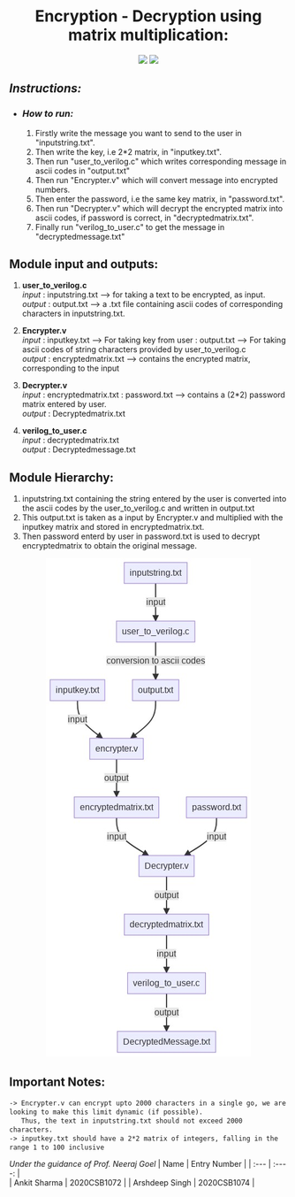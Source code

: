 # <center> **Encryption - Decryption using matrix multiplication:** </center>
<p align = "center">
<img src="https://img.shields.io/badge/Language-Verilog%20%26%20C-brightgreen">
<img src="https://img.shields.io/badge/Course%20Project-Digital%20Logic%20Design%20-orange"><br>
</p>

## *Instructions:*
   - ### *How to run:*
      1. Firstly write the message you want to send to the user in "inputstring.txt".
      2. Then write the key, i.e 2*2 matrix, in "inputkey.txt".
      3. Then run "user_to_verilog.c" which writes corresponding message in ascii codes in "output.txt"
      4. Then run "Encrypter.v" which will convert message into encrypted numbers.
      5. Then enter the password, i.e the same key matrix, in "password.txt".
      6. Then run "Decrypter.v" which will decrypt the encrypted matrix into ascii codes, if password is correct, in "decryptedmatrix.txt".
      7. Finally run "verilog_to_user.c" to get the message in "decryptedmessage.txt"

## Module input and outputs:
1. **user_to_verilog.c** <br>
    *input* : inputstring.txt --> for taking a text to be encrypted, as input.
    <br> *output* : output.txt --> a .txt file containing ascii codes of corresponding characters in inputstring.txt. 

2. **Encrypter.v** <br>
    *input*  : inputkey.txt  --> For taking key from user 
             : output.txt    --> For taking ascii codes of string characters provided by user_to_verilog.c 
    <br> *output*  : encryptedmatrix.txt --> contains the encrypted matrix, corresponding to the input  

3. **Decrypter.v** <br>
     *input* : encryptedmatrix.txt
            : password.txt --> contains a (2*2) password matrix entered by user.
   <br> *output* : Decryptedmatrix.txt 

3. **verilog_to_user.c** <br>
     *input* : decryptedmatrix.txt
   <br> *output* : Decryptedmessage.txt 

## Module Hierarchy:

1. inputstring.txt containing the string entered by the user is converted into the ascii codes by the user_to_verilog.c 
   and written in output.txt
2. This output.txt is taken as a input by Encrypter.v and multiplied with the inputkey matrix and stored in
   encryptedmatrix.txt.
3. Then password enterd by user in password.txt is used to decrypt encryptedmatrix to obtain the original
   message.

<p align="center">
  <img src="./text_files/Module_Hierarchy.jpg" />
</p>


## Important Notes:
    -> Encrypter.v can encrypt upto 2000 characters in a single go, we are looking to make this limit dynamic (if possible).
       Thus, the text in inputstring.txt should not exceed 2000 characters.
    -> inputkey.txt should have a 2*2 matrix of integers, falling in the range 1 to 100 inclusive

*Under the guidance of Prof. Neeraj Goel*
| Name      | Entry Number | 
| :---        |    :----:   |  
| Ankit Sharma      | 2020CSB1072       | 
| Arshdeep Singh   | 2020CSB1074        | 


